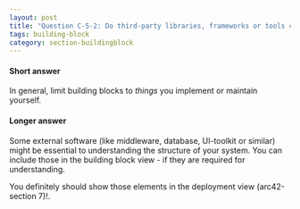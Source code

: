 ```yaml
---
layout: post
title: "Question C-5-2: Do third-party libraries, frameworks or tools count among building blocks?"
tags: building-block
category: section-buildingblock
---
```


#### Short answer

In general, limit building blocks to _things_ you implement or maintain yourself.

#### Longer answer

Some external software (like middleware, database, UI-toolkit or similar) might be essential to understanding the structure of your system. You can include those in the building block view - if they are required for understanding.

You definitely should show those elements in the deployment view (arc42-section 7)!.
